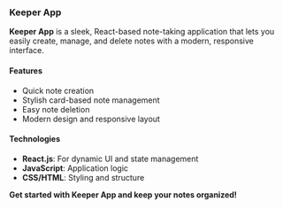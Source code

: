 ### Keeper App

**Keeper App** is a sleek, React-based note-taking application that lets you easily create, manage, and delete notes with a modern, responsive interface.

#### Features
- Quick note creation
- Stylish card-based note management
- Easy note deletion
- Modern design and responsive layout

#### Technologies
- **React.js**: For dynamic UI and state management
- **JavaScript**: Application logic
- **CSS/HTML**: Styling and structure

**Get started with Keeper App and keep your notes organized!**
